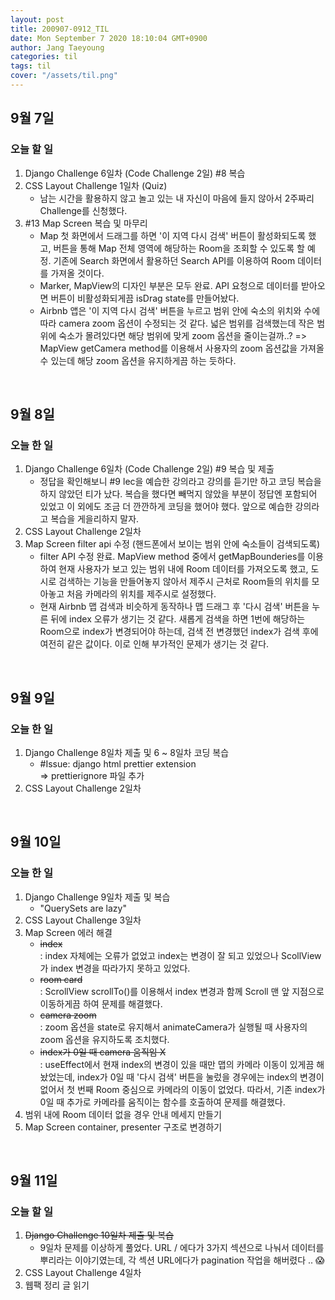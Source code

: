 ```yaml
---
layout: post
title: 200907-0912_TIL
date: Mon September 7 2020 18:10:04 GMT+0900
author: Jang Taeyoung
categories: til
tags: til
cover: "/assets/til.png"
---
```


## 9월 7일

### 오늘 할 일

1. Django Challenge 6일차 (Code Challenge 2일) #8 복습
2. CSS Layout Challenge 1일차 (Quiz)
   - 남는 시간을 활용하지 않고 놀고 있는 내 자신이 마음에 들지 않아서 2주짜리 Challenge를 신청했다.
3. #13 Map Screen 복습 및 마무리
   - Map 첫 화면에서 드래그를 하면 '이 지역 다시 검색' 버튼이 활성화되도록 했고, 버튼을 통해 Map 전체 영역에 해당하는 Room을 조회할 수 있도록 할 예정. 기존에 Search 화면에서 활용하던 Search API를 이용하여 Room 데이터를 가져올 것이다.
   - Marker, MapView의 디자인 부분은 모두 완료. API 요청으로 데이터를 받아오면 버튼이 비활성화되게끔 isDrag state를 만들어놨다.
   - Airbnb 앱은 '이 지역 다시 검색' 버튼을 누르고 범위 안에 숙소의 위치와 수에 따라 camera zoom 옵션이 수정되는 것 같다. 넓은 범위를 검색했는데 작은 범위에 숙소가 몰려있다면 해당 범위에 맞게 zoom 옵션을 줄이는걸까..? => MapView getCamera method를 이용해서 사용자의 zoom 옵션값을 가져올 수 있는데 해당 zoom 옵션을 유지하게끔 하는 듯하다.

<br />

## 9월 8일

### 오늘 한 일

1. Django Challenge 6일차 (Code Challenge 2일) #9 복습 및 제출
   - 정답을 확인해보니 #9 lec을 예습한 강의라고 강의를 듣기만 하고 코딩 복습을 하지 않았던 티가 났다. 복습을 했다면 빼먹지 않았을 부분이 정답엔 포함되어 있었고 이 외에도 조금 더 깐깐하게 코딩을 했어야 했다. 앞으로 예습한 강의라고 복습을 게을리하지 말자.
2. CSS Layout Challenge 2일차
3. Map Screen filter api 수정 (핸드폰에서 보이는 범위 안에 숙소들이 검색되도록)
   - filter API 수정 완료. MapView method 중에서 getMapBounderies를 이용하여 현재 사용자가 보고 있는 범위 내에 Room 데이터를 가져오도록 했고, 도시로 검색하는 기능을 만들어놓지 않아서 제주시 근처로 Room들의 위치를 모아놓고 처음 카메라의 위치를 제주시로 설정했다.
   - 현재 Airbnb 맵 검색과 비슷하게 동작하나 맵 드래그 후 '다시 검색' 버튼을 누른 뒤에 index 오류가 생기는 것 같다. 새롭게 검색을 하면 1번에 해당하는 Room으로 index가 변경되어야 하는데, 검색 전 변경했던 index가 검색 후에 여전히 같은 값이다. 이로 인해 부가적인 문제가 생기는 것 같다.

<br />

## 9월 9일

### 오늘 한 일

1. Django Challenge 8일차 제출 및 6 ~ 8일차 코딩 복습
   - #Issue: django html prettier extension <br /> => prettierignore 파일 추가
2. CSS Layout Challenge 2일차

<br />

## 9월 10일

### 오늘 한 일

1. Django Challenge 9일차 제출 및 복습
   - "QuerySets are lazy"
2. CSS Layout Challenge 3일차
3. Map Screen 에러 해결
   - ~~index~~ <br /> : index 자체에는 오류가 없었고 index는 변경이 잘 되고 있었으나 ScollView가 index 변경을 따라가지 못하고 있었다.
   - ~~room card~~ <br /> : ScrollView scrollTo()를 이용해서 index 변경과 함께 Scroll 맨 앞 지점으로 이동하게끔 하여 문제를 해결했다.
   - ~~camera zoom~~ <br /> : zoom 옵션을 state로 유지해서 animateCamera가 실행될 때 사용자의 zoom 옵션을 유지하도록 조치했다.
   - ~~index가 0일 때 camera 움직임 X~~ <br /> : useEffect에서 현재 index의 변경이 있을 때만 맵의 카메라 이동이 있게끔 해놨었는데, index가 0일 때 '다시 검색' 버튼을 눌렀을 경우에는 index의 변경이 없어서 첫 번째 Room 중심으로 카메라의 이동이 없었다. 따라서, 기존 index가 0일 때 추가로 카메라를 움직이는 함수를 호출하여 문제를 해결했다.
4. 범위 내에 Room 데이터 없을 경우 안내 메세지 만들기
5. Map Screen container, presenter 구조로 변경하기

<br />

## 9월 11일

### 오늘 할 일

1. ~~Django Challenge 10일차 제출 및 복습~~
   - 9일차 문제를 이상하게 풀었다. URL / 에다가 3가지 섹션으로 나눠서 데이터를 뿌리라는 이야기였는데, 각 섹션 URL에다가 pagination 작업을 해버렸다 .. 😱
2. CSS Layout Challenge 4일차
3. 웹팩 정리 글 읽기

